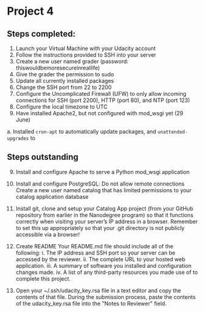 # Project 4

## Steps completed:

1. Launch your Virtual Machine with your Udacity account
2. Follow the instructions provided to SSH into your server
3. Create a new user named grader (password: thiswouldbemoresecureinreallife)
4. Give the grader the permission to sudo
5. Update all currently installed packages
6. Change the SSH port from 22 to 2200
7. Configure the Uncomplicated Firewall (UFW) to only allow incoming connections for SSH (port 2200), HTTP (port 80), and NTP (port 123)
8. Configure the local timezone to UTC
9. Have installed Apache2, but not configured with mod_wsgi yet (29 June)

a. Installed `cron-apt` to automatically update packages, and `unattended-upgrades` to

## Steps outstanding

9. Install and configure Apache to serve a Python mod_wsgi application
10. Install and configure PostgreSQL:
  Do not allow remote connections
  Create a new user named catalog that has limited permissions to your catalog application database
11. Install git, clone and setup your Catalog App project (from your GitHub repository from earlier in the Nanodegree program) so that it functions correctly when visiting your server’s IP address in a browser. Remember to set this up appropriately so that your .git directory is not publicly accessible via a browser!


12. Create README
  Your README.md file should include all of the following:
  i. The IP address and SSH port so your server can be accessed by the reviewer.
  ii. The complete URL to your hosted web application.
  iii. A summary of software you installed and configuration changes made.
  iv. A list of any third-party resources you made use of to complete this project.

13. Open your ~/.ssh/udacity_key.rsa file in a text editor and copy the contents of that file. During the submission process, paste the contents of the udacity_key.rsa file into the "Notes to Reviewer" field.
